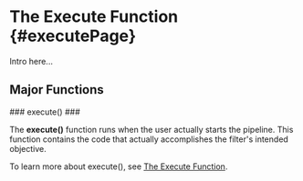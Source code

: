 The Execute Function {#executePage}
========

Intro here...

## Major Functions ##
<a name="execute">
### execute() ###
</a>

The **execute()** function runs when the user actually starts the pipeline.  This function contains the code that actually accomplishes the filter's intended objective.

To learn more about execute(), see [The Execute Function](#theexecutefunction).